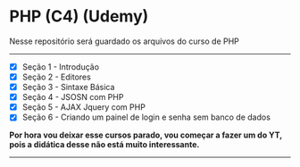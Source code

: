 # PHP (C4) (Udemy)
 Nesse repositório será guardado os arquivos do curso de PHP
  ***
- [x] Seção 1 - Introdução 
- [x] Seção 2 - Editores 
- [x] Seção 3 - Sintaxe Básica 
- [x] Seção 4 - JSOSN com PHP 
- [x] Seção 5 - AJAX Jquery com PHP
- [x] Seção 6 - Criando um painel de login e senha sem banco de dados

**Por hora vou deixar esse cursos parado, vou começar a fazer um do YT, pois a didática desse não está muito interessante.**

***

